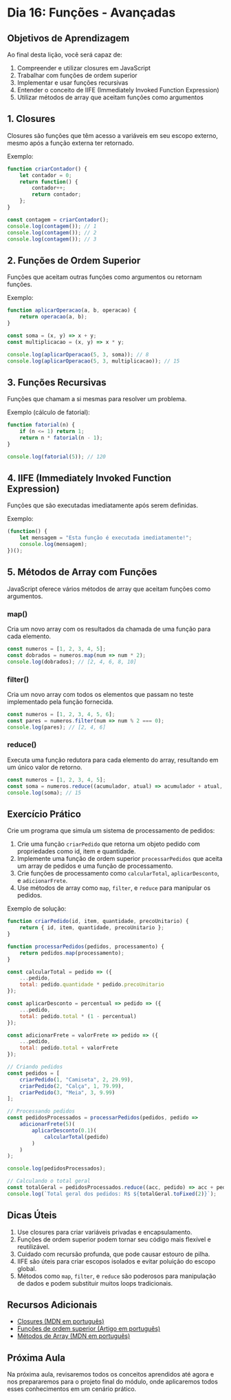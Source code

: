 # Dia 16: Funções - Avançadas

## Objetivos de Aprendizagem
Ao final desta lição, você será capaz de:
1. Compreender e utilizar closures em JavaScript
2. Trabalhar com funções de ordem superior
3. Implementar e usar funções recursivas
4. Entender o conceito de IIFE (Immediately Invoked Function Expression)
5. Utilizar métodos de array que aceitam funções como argumentos

## 1. Closures

Closures são funções que têm acesso a variáveis em seu escopo externo, mesmo após a função externa ter retornado.

Exemplo:
```javascript
function criarContador() {
    let contador = 0;
    return function() {
        contador++;
        return contador;
    };
}

const contagem = criarContador();
console.log(contagem()); // 1
console.log(contagem()); // 2
console.log(contagem()); // 3
```

## 2. Funções de Ordem Superior

Funções que aceitam outras funções como argumentos ou retornam funções.

Exemplo:
```javascript
function aplicarOperacao(a, b, operacao) {
    return operacao(a, b);
}

const soma = (x, y) => x + y;
const multiplicacao = (x, y) => x * y;

console.log(aplicarOperacao(5, 3, soma)); // 8
console.log(aplicarOperacao(5, 3, multiplicacao)); // 15
```

## 3. Funções Recursivas

Funções que chamam a si mesmas para resolver um problema.

Exemplo (cálculo de fatorial):
```javascript
function fatorial(n) {
    if (n <= 1) return 1;
    return n * fatorial(n - 1);
}

console.log(fatorial(5)); // 120
```

## 4. IIFE (Immediately Invoked Function Expression)

Funções que são executadas imediatamente após serem definidas.

Exemplo:
```javascript
(function() {
    let mensagem = "Esta função é executada imediatamente!";
    console.log(mensagem);
})();
```

## 5. Métodos de Array com Funções

JavaScript oferece vários métodos de array que aceitam funções como argumentos.

### map()
Cria um novo array com os resultados da chamada de uma função para cada elemento.

```javascript
const numeros = [1, 2, 3, 4, 5];
const dobrados = numeros.map(num => num * 2);
console.log(dobrados); // [2, 4, 6, 8, 10]
```

### filter()
Cria um novo array com todos os elementos que passam no teste implementado pela função fornecida.

```javascript
const numeros = [1, 2, 3, 4, 5, 6];
const pares = numeros.filter(num => num % 2 === 0);
console.log(pares); // [2, 4, 6]
```

### reduce()
Executa uma função redutora para cada elemento do array, resultando em um único valor de retorno.

```javascript
const numeros = [1, 2, 3, 4, 5];
const soma = numeros.reduce((acumulador, atual) => acumulador + atual, 0);
console.log(soma); // 15
```

## Exercício Prático

Crie um programa que simula um sistema de processamento de pedidos:

1. Crie uma função `criarPedido` que retorna um objeto pedido com propriedades como id, item e quantidade.
2. Implemente uma função de ordem superior `processarPedidos` que aceita um array de pedidos e uma função de processamento.
3. Crie funções de processamento como `calcularTotal`, `aplicarDesconto`, e `adicionarFrete`.
4. Use métodos de array como `map`, `filter`, e `reduce` para manipular os pedidos.

Exemplo de solução:

```javascript
function criarPedido(id, item, quantidade, precoUnitario) {
    return { id, item, quantidade, precoUnitario };
}

function processarPedidos(pedidos, processamento) {
    return pedidos.map(processamento);
}

const calcularTotal = pedido => ({
    ...pedido,
    total: pedido.quantidade * pedido.precoUnitario
});

const aplicarDesconto = percentual => pedido => ({
    ...pedido,
    total: pedido.total * (1 - percentual)
});

const adicionarFrete = valorFrete => pedido => ({
    ...pedido,
    total: pedido.total + valorFrete
});

// Criando pedidos
const pedidos = [
    criarPedido(1, "Camiseta", 2, 29.99),
    criarPedido(2, "Calça", 1, 79.99),
    criarPedido(3, "Meia", 3, 9.99)
];

// Processando pedidos
const pedidosProcessados = processarPedidos(pedidos, pedido => 
    adicionarFrete(5)(
        aplicarDesconto(0.1)(
            calcularTotal(pedido)
        )
    )
);

console.log(pedidosProcessados);

// Calculando o total geral
const totalGeral = pedidosProcessados.reduce((acc, pedido) => acc + pedido.total, 0);
console.log(`Total geral dos pedidos: R$ ${totalGeral.toFixed(2)}`);
```

## Dicas Úteis

1. Use closures para criar variáveis privadas e encapsulamento.
2. Funções de ordem superior podem tornar seu código mais flexível e reutilizável.
3. Cuidado com recursão profunda, que pode causar estouro de pilha.
4. IIFE são úteis para criar escopos isolados e evitar poluição do escopo global.
5. Métodos como `map`, `filter`, e `reduce` são poderosos para manipulação de dados e podem substituir muitos loops tradicionais.

## Recursos Adicionais

- [Closures (MDN em português)](https://developer.mozilla.org/pt-BR/docs/Web/JavaScript/Closures)
- [Funções de ordem superior (Artigo em português)](https://medium.com/trainingcenter/entendendo-funções-de-alta-ordem-em-javascript-a62f139ea19)
- [Métodos de Array (MDN em português)](https://developer.mozilla.org/pt-BR/docs/Web/JavaScript/Reference/Global_Objects/Array)

## Próxima Aula

Na próxima aula, revisaremos todos os conceitos aprendidos até agora e nos prepararemos para o projeto final do módulo, onde aplicaremos todos esses conhecimentos em um cenário prático.

